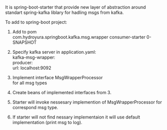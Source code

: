 It is spring-boot-starter that provide new layer of abstraction around standart spring-kafka liblary for hadling msgs from kafka.<br>

To add to spring-boot project:<br>
1. Add to pom<br>
		<dependency>
			<groupId>com.hydroyura.springboot.kafka.msg.wrapper</groupId>
			<artifactId>consumer-starter</artifactId>
			<version>0-SNAPSHOT</version>
		</dependency>
2. Specify kafka server in application.yaml:<br>
    kafka-msg-wrapper:<br>
      producer:<br>
        url: localhost:9092<br>
   
3. Implement interface MsgWrapperProcessor<T> <br>
for all msg types


4. Create beans of implemented interfaces from 3.<br>
5. Starter will invoke nessesary implemention of MsgWrapperProcessor<T> for correspond msg type.
6. If starter will not find nessary implementaion it will use default implementation (print msg to log).
